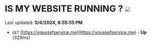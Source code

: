 # IS MY WEBSITE RUNNING ? [![](https://img.shields.io/static/v1?label=Sponsor&message=%E2%9D%A4&logo=GitHub&color=%23fe8e86)](https://github.com/sponsors/<username>)

Last updated: **5/4/2024, 8:55:55 PM**

- `GET` [https://youssefservice.me](https://youssefservice.me) - **Up** (329ms)
